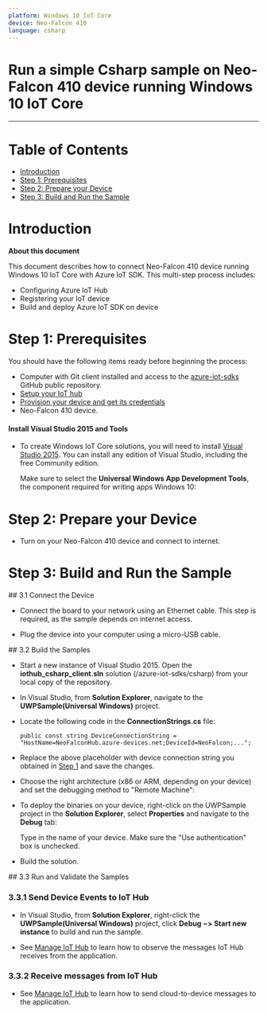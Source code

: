 ---platform: Windows 10 IoT Coredevice: Neo-Falcon 410language: csharp---Run a simple Csharp sample on Neo-Falcon 410 device running Windows 10 IoT Core===---# Table of Contents-   [Introduction](#Introduction)-   [Step 1: Prerequisites](#Prerequisites)-   [Step 2: Prepare your Device](#PrepareDevice)-   [Step 3: Build and Run the Sample](#Build)<a name="Introduction"></a># Introduction**About this document**This document describes how to connect Neo-Falcon 410 device running Windows 10 IoT Core with Azure IoT SDK. This multi-step process includes:-   Configuring Azure IoT Hub-   Registering your IoT device-   Build and deploy Azure IoT SDK on device<a name="Prerequisites"></a># Step 1: PrerequisitesYou should have the following items ready before beginning the process:-   Computer with Git client installed and access to the    [azure-iot-sdks](https://github.com/Azure/azure-iot-sdks) GitHub public repository.-   [Setup your IoT hub][lnk-setup-iot-hub]-   [Provision your device and get its credentials][lnk-manage-iot-hub]-   Neo-Falcon 410 device.#### Install Visual Studio 2015 and Tools-   To create Windows IoT Core solutions, you will need to install [Visual Studio 2015](https://www.visualstudio.com/en-us/products/vs-2015-product-editions.aspx). You can install any edition of Visual Studio, including the free Community edition.    Make sure to select the **Universal Windows App Development Tools**, the component required for writing apps Windows 10:<a name="PrepareDevice"></a># Step 2: Prepare your Device-   Turn on your Neo-Falcon 410 device and connect to internet.<a name="Build"></a># Step 3: Build and Run the Sample<a name="Step_3_1:_Connect"/>## 3.1 Connect the Device-   Connect the board to your network using an Ethernet cable. This step is required, as the sample depends on internet access.-   Plug the device into your computer using a micro-USB cable.<a name="Step_3_2:_Build"/>## 3.2  Build the Samples-   Start a new instance of Visual Studio 2015. Open the **iothub_csharp_client.sln** solution (/azure-iot-sdks/csharp) from your local copy of the repository.-   In Visual Studio, from **Solution Explorer**, navigate to the **UWPSample(Universal Windows)** project.-   Locate the following code in the **ConnectionStrings.cs** file:        public const string DeviceConnectionString = "HostName=NeoFalconHub.azure-devices.net;DeviceId=NeoFalcon;...";-   Replace the above placeholder with device connection string you obtained in [Step 1](#Step-1:-Prerequisites) and save the changes.-   Choose the right architecture (x86 or ARM, depending on your device) and set the debugging method to "Remote Machine":    -   To deploy the binaries on your device, right-click on the UWPSample project in the **Solution Explorer**, select **Properties** and navigate to the **Debug** tab:    Type in the name of your device. Make sure the "Use authentication" box is unchecked.-   Build the solution.<a name="Step_3_3:_Run"/>## 3.3 Run and Validate the Samples### 3.3.1 Send Device Events to IoT Hub-   In Visual Studio, from **Solution Explorer**, right-click the **UWPSample(Universal Windows)** project, click **Debug &minus;&gt; Start new instance** to build and run the sample. -   See [Manage IoT Hub][lnk-manage-iot-hub] to learn how to observe the messages IoT Hub receives from the application.### 3.3.2 Receive messages from IoT Hub-   See [Manage IoT Hub][lnk-manage-iot-hub] to learn how to send cloud-to-device messages to the application.[lnk-setup-iot-hub]: ../../setup_iothub.md[lnk-manage-iot-hub]: ../../manage_iot_hub.md